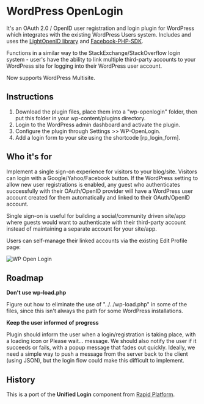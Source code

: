 WordPress OpenLogin
====================

It's an OAuth 2.0 / OpenID user registration and login plugin for WordPress which integrates with the existing WordPress Users system. Includes and uses the [LightOpenID library](https://github.com/iignatov/LightOpenID) and [Facebook-PHP-SDK](https://github.com/facebook/facebook-php-sdk).

Functions in a similar way to the StackExchange/StackOverflow login system - user's have the ability to link multiple third-party accounts to your WordPress site for logging into their WordPress user account.

Now supports WordPress Multisite.

Instructions
------------

1. Download the plugin files, place them into a "wp-openlogin" folder, then put this folder in your wp-content/plugins directory.
2. Login to the WordPress admin dashboard and activate the plugin.
2. Configure the plugin through Settings >> WP-OpenLogin.
3. Add a login form to your site using the shortcode [rp_login_form].

Who it's for
------------

Implement a single sign-on experience for visitors to your blog/site. Visitors can login with a Google/Yahoo/Facebook button. If the WordPress setting to allow new user registrations is enabled, any guest who authenticates successfully with their OAuth/OpenID provider will have a WordPress user account created for them automatically and linked to their OAuth/OpenID account.

Single sign-on is useful for building a social/community driven site/app where guests would want to authenticate with their third-party account instead of maintaining a separate account for your site/app.

Users can self-manage their linked accounts via the existing Edit Profile page:

![WP Open Login](http://files.glassocean.net/github/wp-openlogin.png)

Roadmap
-------

**Don't use wp-load.php**

Figure out how to eliminate the use of "../../wp-load.php" in some of the files, since this isn't always the path for some WordPress installations.

**Keep the user informed of progress**

Plugin should inform the user when a login/registration is taking place, with a loading icon or Please wait... message. We should also notify the user if it succeeds or fails, with a popup message that fades out quickly. Ideally, we need a simple way to push a message from the server back to the client (using JSON), but the login flow could make this difficult to implement.

History
-------

This is a port of the **Unified Login** component from [Rapid Platform](http://github.com/perrybutler/rapidplatform).
